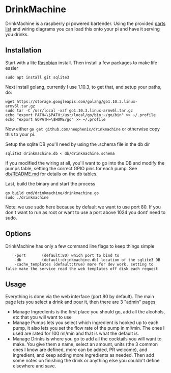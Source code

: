 # DrinkMachine

DrinkMachine is a raspberry pi powered bartender.  Using the provided [parts list](hardware/README.md) and wiring diagrams you can load this onto your pi and have it serving you drinks.

## Installation

Start with a lite [Raspbian](https://www.raspberrypi.org/downloads/raspbian/) install.  Then install a few packages to make life easier
```
sudo apt install git sqlite3
````

Next install golang, currently I use 1.10.3, to get that, and setup your paths, do:
```
wget https://storage.googleapis.com/golang/go1.10.3.linux-armv6l.tar.gz
sudo tar -C /usr/local -xzf go1.10.3.linux-armv6l.tar.gz
echo "export PATH=\$PATH:/usr/local/go/bin:~/go/bin" >> ~/.profile
echo "export GOPATH=\$HOME/go" >> ~/.profile
```

Now either `go get github.com/neophenix/drinkmachine` or otherwise copy this to your pi.

Setup the sqlite DB you'll need by using the .schema file in the db dir
```
sqlite3 drinkmachine.db < db/drinkmachine.schema
```
If you modified the wiring at all, you'll want to go into the DB and modify the pumps table, setting the correct GPIO pins for each pump.  See [db/README.md](db/README.md) for details on the db tables.

Last, build the binary and start the process
```
go build cmd/drinkmachine/drinkmachine.go
sudo ./drinkmachine
```
Note: we use sudo here because by default we want to use port 80.  If you don't want to run as root or want to use a port above 1024 you dont' need to sudo.

## Options

DrinkMachine has only a few command line flags to keep things simple
```
    -port       (default:80) which port to bind to
    -db         (default:drinkmachine.db) location of the sqlite3 DB
    -cache_templates (default:true) more for dev work, setting to false make the service read the web templates off disk each request
```

## Usage

Everything is done via the web interface (port 80 by default).  The main page lets you select a drink and pour it, then there are 3 "admin" pages

 * Manage Ingredients is the first place you should go, add all the alcohols, etc that you will want to use
 * Manage Pumps lets you select which ingredient is hooked up to each pump, it also lets you set the flow rate of the pump in ml/min.  The ones I used are rated for 100 ml/min and that is what the default is.
 * Manage Drinks is where you go to add all the cocktails you will want to make.  You give them a name, select an amount, units (the 3 common ones I know are defined, more can be added, PR welcome), and ingredient, and keep adding more ingredients as needed.  Then add some notes on finishing the drink or anything else you couldn't define elsewhere and save.

